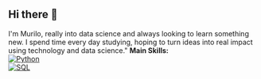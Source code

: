 ## Hi there 👋
I'm Murilo, really into data science and always looking to learn something new. I spend time every day studying, hoping to turn ideas into real impact using technology and data science."
**Main Skills:**  
[![Python](https://img.shields.io/badge/-Python-3776AB?style=flat&logo=python&logoColor=white)](https://www.python.org/)  
[![SQL](https://img.shields.io/badge/-SQL-4479A1?style=flat&logo=postgresql&logoColor=white)](https://www.postgresql.org/)

<!--
**MuriloSilva110/MuriloSilva110** is a ✨ _special_ ✨ repository because its `README.md` (this file) appears on your GitHub profile.

Here are some ideas to get you started:

- 🔭 I’m currently working on ...
- 🌱 I’m currently learning ...
- 👯 I’m looking to collaborate on ...
- 🤔 I’m looking for help with ...
- 💬 Ask me about ...
- 📫 How to reach me: ...
- 😄 Pronouns: ...
- ⚡ Fun fact: ...
-->
